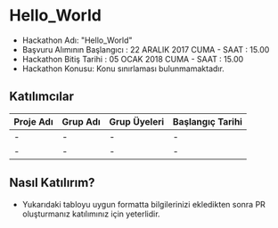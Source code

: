 # Hello_World 
- Hackathon Adı: "Hello_World" 
- Başvuru Alımının Başlangıcı : 22 ARALIK 2017 CUMA - SAAT : 15.00
- Hackathon Bitiş Tarihi : 05 OCAK 2018 CUMA - SAAT : 15.00
- Hackathon Konusu:
  Konu sınırlaması bulunmamaktadır.
  
## Katılımcılar
| Proje Adı  | Grup Adı | Grup Üyeleri | Başlangıç Tarihi |
| ------------- | ------------- | ------------- | ------------- |
|  - | - | - | - |
|  - | - | - | - |

## Nasıl Katılırım?
  - Yukarıdaki tabloyu uygun formatta bilgilerinizi ekledikten sonra PR oluşturmanız katılımınız için yeterlidir.
